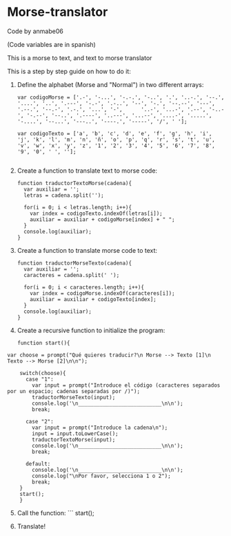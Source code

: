 # Morse-translator
Code by anmabe06

(Code variables are in spanish)

This is a morse to text, and text to morse translator

This is a step by step guide on how to do it:
  1. Define the alphabet (Morse and "Normal") in two different arrays:
      ```
      var codigoMorse = ['.-', '-...', '-.-.', '-..', '.', '..-.', '--.', '....', '..', '.---', '-.-', '.-..', '--', '-.', '--.--', '---', '.--.', '--.-', '.-.', '...', '-',      '..-', '...-', '.--', '-..-', '-.--', '--..', '.----', '..---', '...--', '....-', '.....', '-....', '--...', '---..', '----.', '-----', '/', ' '];

      var codigoTexto = ['a', 'b', 'c', 'd', 'e', 'f', 'g', 'h', 'i', 'j', 'k', 'l', 'm', 'n', 'ñ', 'o', 'p', 'q', 'r', 's', 't', 'u', 'v', 'w', 'x', 'y', 'z', '1', '2', '3', '4', '5', '6', '7', '8', '9', '0', ' ', ''];
  
  2. Create a function to translate text to morse code:
        ```
        function traductorTextoMorse(cadena){
          var auxiliar = '';
          letras = cadena.split('');

          for(i = 0; i < letras.length; i++){
            var index = codigoTexto.indexOf(letras[i]);
            auxiliar = auxiliar + codigoMorse[index] + " ";
          }
          console.log(auxiliar);
        }
        ```

  3. Create a function to translate morse code to text:
        ```
        function traductorMorseTexto(cadena){
          var auxiliar = '';
          caracteres = cadena.split(' ');

          for(i = 0; i < caracteres.length; i++){
            var index = codigoMorse.indexOf(caracteres[i]);
            auxiliar = auxiliar + codigoTexto[index];
          }
          console.log(auxiliar);
        }
        ```
  
  4. Create a recursive function to initialize the program:
        ```
        function start(){
	var choose = prompt("Qué quieres traducir?\n Morse --> Texto [1]\n Texto --> Morse [2]\n\n");

        switch(choose){
          case "1":
            var input = prompt("Introduce el código (caracteres separados por un espacio; cadenas separadas por /)");
            traductorMorseTexto(input);
            console.log('\n___________________________\n\n');
            break;

          case "2":
            var input = prompt("Introduce la cadena\n");
            input = input.toLowerCase();
            traductorTextoMorse(input);
            console.log('\n___________________________\n\n');
            break;

          default:
            console.log('\n___________________________\n\n');
            console.log("\nPor favor, selecciona 1 o 2");
            break;
        }
        start();
        }
  
  5. Call the function:
	```
	start();
  
  6. Translate!
